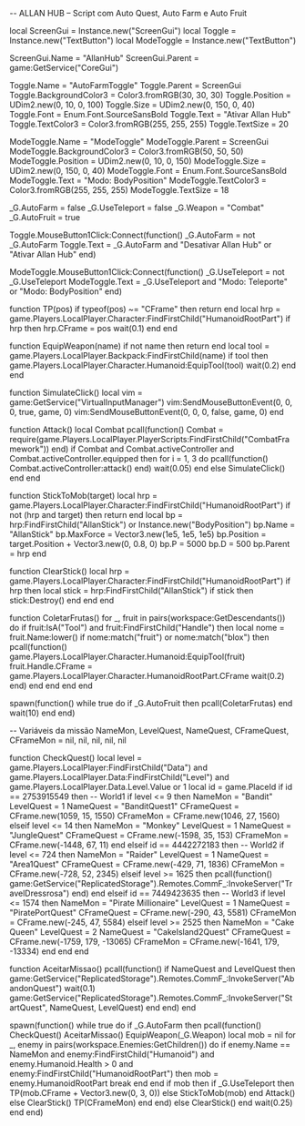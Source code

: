 -- ALLAN HUB – Script com Auto Quest, Auto Farm e Auto Fruit

local ScreenGui = Instance.new("ScreenGui")
local Toggle = Instance.new("TextButton")
local ModeToggle = Instance.new("TextButton")

ScreenGui.Name = "AllanHub"
ScreenGui.Parent = game:GetService("CoreGui")

Toggle.Name = "AutoFarmToggle"
Toggle.Parent = ScreenGui
Toggle.BackgroundColor3 = Color3.fromRGB(30, 30, 30)
Toggle.Position = UDim2.new(0, 10, 0, 100)
Toggle.Size = UDim2.new(0, 150, 0, 40)
Toggle.Font = Enum.Font.SourceSansBold
Toggle.Text = "Ativar Allan Hub"
Toggle.TextColor3 = Color3.fromRGB(255, 255, 255)
Toggle.TextSize = 20

ModeToggle.Name = "ModeToggle"
ModeToggle.Parent = ScreenGui
ModeToggle.BackgroundColor3 = Color3.fromRGB(50, 50, 50)
ModeToggle.Position = UDim2.new(0, 10, 0, 150)
ModeToggle.Size = UDim2.new(0, 150, 0, 40)
ModeToggle.Font = Enum.Font.SourceSansBold
ModeToggle.Text = "Modo: BodyPosition"
ModeToggle.TextColor3 = Color3.fromRGB(255, 255, 255)
ModeToggle.TextSize = 18

_G.AutoFarm = false
_G.UseTeleport = false
_G.Weapon = "Combat"
_G.AutoFruit = true

Toggle.MouseButton1Click:Connect(function()
    _G.AutoFarm = not _G.AutoFarm
    Toggle.Text = _G.AutoFarm and "Desativar Allan Hub" or "Ativar Allan Hub"
end)

ModeToggle.MouseButton1Click:Connect(function()
    _G.UseTeleport = not _G.UseTeleport
    ModeToggle.Text = _G.UseTeleport and "Modo: Teleporte" or "Modo: BodyPosition"
end)

function TP(pos)
    if typeof(pos) ~= "CFrame" then return end
    local hrp = game.Players.LocalPlayer.Character:FindFirstChild("HumanoidRootPart")
    if hrp then hrp.CFrame = pos wait(0.1) end
end

function EquipWeapon(name)
    if not name then return end
    local tool = game.Players.LocalPlayer.Backpack:FindFirstChild(name)
    if tool then
        game.Players.LocalPlayer.Character.Humanoid:EquipTool(tool)
        wait(0.2)
    end
end

function SimulateClick()
    local vim = game:GetService("VirtualInputManager")
    vim:SendMouseButtonEvent(0, 0, 0, true, game, 0)
    vim:SendMouseButtonEvent(0, 0, 0, false, game, 0)
end

function Attack()
    local Combat
    pcall(function()
        Combat = require(game.Players.LocalPlayer.PlayerScripts:FindFirstChild("CombatFramework"))
    end)
    if Combat and Combat.activeController and Combat.activeController.equipped then
        for i = 1, 3 do
            pcall(function() Combat.activeController:attack() end)
            wait(0.05)
        end
    else
        SimulateClick()
    end
end

function StickToMob(target)
    local hrp = game.Players.LocalPlayer.Character:FindFirstChild("HumanoidRootPart")
    if not (hrp and target) then return end
    local bp = hrp:FindFirstChild("AllanStick") or Instance.new("BodyPosition")
    bp.Name = "AllanStick"
    bp.MaxForce = Vector3.new(1e5, 1e5, 1e5)
    bp.Position = target.Position + Vector3.new(0, 0.8, 0)
    bp.P = 5000
    bp.D = 500
    bp.Parent = hrp
end

function ClearStick()
    local hrp = game.Players.LocalPlayer.Character:FindFirstChild("HumanoidRootPart")
    if hrp then
        local stick = hrp:FindFirstChild("AllanStick")
        if stick then stick:Destroy() end
    end
end

function ColetarFrutas()
    for _, fruit in pairs(workspace:GetDescendants()) do
        if fruit:IsA("Tool") and fruit:FindFirstChild("Handle") then
            local nome = fruit.Name:lower()
            if nome:match("fruit") or nome:match("blox") then
                pcall(function()
                    game.Players.LocalPlayer.Character.Humanoid:EquipTool(fruit)
                    fruit.Handle.CFrame = game.Players.LocalPlayer.Character.HumanoidRootPart.CFrame
                    wait(0.2)
                end)
            end
        end
    end
end

spawn(function()
    while true do
        if _G.AutoFruit then
            pcall(ColetarFrutas)
        end
        wait(10)
    end
end)

-- Variáveis da missão
NameMon, LevelQuest, NameQuest, CFrameQuest, CFrameMon = nil, nil, nil, nil, nil

function CheckQuest()
    local level = game.Players.LocalPlayer:FindFirstChild("Data") and game.Players.LocalPlayer.Data:FindFirstChild("Level") and game.Players.LocalPlayer.Data.Level.Value or 1
    local id = game.PlaceId
    if id == 2753915549 then -- World1
        if level <= 9 then
            NameMon = "Bandit"
            LevelQuest = 1
            NameQuest = "BanditQuest1"
            CFrameQuest = CFrame.new(1059, 15, 1550)
            CFrameMon = CFrame.new(1046, 27, 1560)
        elseif level <= 14 then
            NameMon = "Monkey"
            LevelQuest = 1
            NameQuest = "JungleQuest"
            CFrameQuest = CFrame.new(-1598, 35, 153)
            CFrameMon = CFrame.new(-1448, 67, 11)
        end
    elseif id == 4442272183 then -- World2
        if level <= 724 then
            NameMon = "Raider"
            LevelQuest = 1
            NameQuest = "Area1Quest"
            CFrameQuest = CFrame.new(-429, 71, 1836)
            CFrameMon = CFrame.new(-728, 52, 2345)
        elseif level >= 1625 then
            pcall(function()
                game:GetService("ReplicatedStorage").Remotes.CommF_:InvokeServer("TravelDressrosa")
            end)
        end
    elseif id == 7449423635 then -- World3
        if level <= 1574 then
            NameMon = "Pirate Millionaire"
            LevelQuest = 1
            NameQuest = "PiratePortQuest"
            CFrameQuest = CFrame.new(-290, 43, 5581)
            CFrameMon = CFrame.new(-245, 47, 5584)
        elseif level >= 2525 then
            NameMon = "Cake Queen"
            LevelQuest = 2
            NameQuest = "CakeIsland2Quest"
            CFrameQuest = CFrame.new(-1759, 179, -13065)
            CFrameMon = CFrame.new(-1641, 179, -13334)
        end
    end
end

function AceitarMissao()
    pcall(function()
        if NameQuest and LevelQuest then
            game:GetService("ReplicatedStorage").Remotes.CommF_:InvokeServer("AbandonQuest")
            wait(0.1)
            game:GetService("ReplicatedStorage").Remotes.CommF_:InvokeServer("StartQuest", NameQuest, LevelQuest)
        end
    end)
end

spawn(function()
    while true do
        if _G.AutoFarm then
            pcall(function()
                CheckQuest()
                AceitarMissao()
                EquipWeapon(_G.Weapon)
                local mob = nil
                for _, enemy in pairs(workspace.Enemies:GetChildren()) do
                    if enemy.Name == NameMon and enemy:FindFirstChild("Humanoid") and enemy.Humanoid.Health > 0 and enemy:FindFirstChild("HumanoidRootPart") then
                        mob = enemy.HumanoidRootPart
                        break
                    end
                end
                if mob then
                    if _G.UseTeleport then
                        TP(mob.CFrame + Vector3.new(0, 3, 0))
                    else
                        StickToMob(mob)
                    end
                    Attack()
                else
                    ClearStick()
                    TP(CFrameMon)
                end
            end)
        else
            ClearStick()
        end
        wait(0.25)
    end
end)
